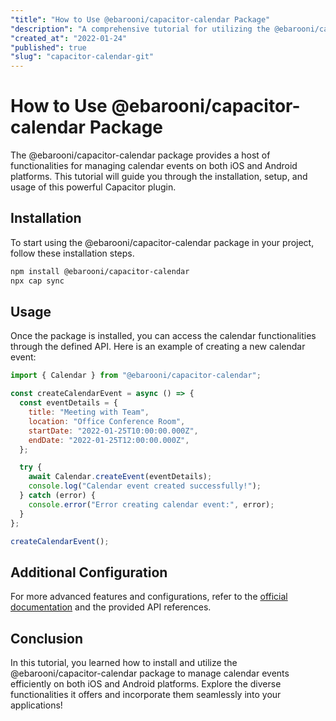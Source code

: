 ```yaml
---
"title": "How to Use @ebarooni/capacitor-calendar Package"
"description": "A comprehensive tutorial for utilizing the @ebarooni/capacitor-calendar package to manage calendar events on iOS and Android."
"created_at": "2022-01-24"
"published": true
"slug": "capacitor-calendar-git"
---
```


# How to Use @ebarooni/capacitor-calendar Package

The @ebarooni/capacitor-calendar package provides a host of functionalities for managing calendar events on both iOS and Android platforms. This tutorial will guide you through the installation, setup, and usage of this powerful Capacitor plugin.

## Installation

To start using the @ebarooni/capacitor-calendar package in your project, follow these installation steps.

```bash
npm install @ebarooni/capacitor-calendar
npx cap sync
```

## Usage

Once the package is installed, you can access the calendar functionalities through the defined API. Here is an example of creating a new calendar event:

```javascript
import { Calendar } from "@ebarooni/capacitor-calendar";

const createCalendarEvent = async () => {
  const eventDetails = {
    title: "Meeting with Team",
    location: "Office Conference Room",
    startDate: "2022-01-25T10:00:00.000Z",
    endDate: "2022-01-25T12:00:00.000Z",
  };

  try {
    await Calendar.createEvent(eventDetails);
    console.log("Calendar event created successfully!");
  } catch (error) {
    console.error("Error creating calendar event:", error);
  }
};

createCalendarEvent();
```

## Additional Configuration

For more advanced features and configurations, refer to the [official documentation](https://ebarooni.github.io/capacitor-calendar/) and the provided API references.

## Conclusion

In this tutorial, you learned how to install and utilize the @ebarooni/capacitor-calendar package to manage calendar events efficiently on both iOS and Android platforms. Explore the diverse functionalities it offers and incorporate them seamlessly into your applications!
```
```